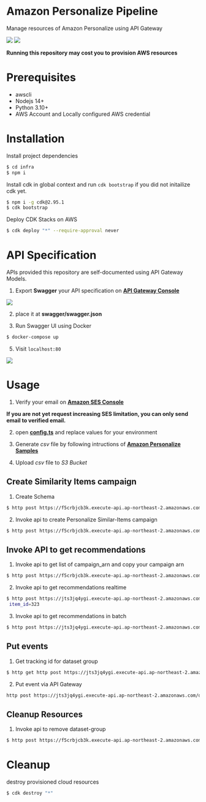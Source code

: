 # Amazon Personalize Pipeline

Manage resources of Amazon Personalize using API Gateway

<img src="docs/img/overview.png" />
<img src="docs/img/pipeline.png" />

**Running this repository may cost you to provision AWS resources**

# Prerequisites

- awscli
- Nodejs 14+
- Python 3.10+
- AWS Account and Locally configured AWS credential

# Installation

Install project dependencies

```bash
$ cd infra
$ npm i
```

Install cdk in global context and run `cdk bootstrap` if you did not initailize cdk yet.

```bash
$ npm i -g cdk@2.95.1
$ cdk bootstrap
```

Deploy CDK Stacks on AWS

```bash
$ cdk deploy "*" --require-approval never
```

# API Specification

APIs provided this repository are self-documented using API Gateway Models.

1. Export **Swagger** your API specification on [**API Gateway Console**](https://ap-northeast-2.console.aws.amazon.com/apigateway/main/apis?region=ap-northeast-2)

<img src="docs/img/swagger1.png">

2. place it at **swagger/swagger.json**

3. Run Swagger UI using Docker

```bash
$ docker-compose up
```

5. Visit `localhost:80`

<img src="docs/img/swagger2.png">

# Usage

1. Verify your email on [**Amazon SES Console**](https://console.aws.amazon.com/ses/home?region=ap-northeast-2#verified-senders-email:)

**If you are not yet request increasing SES limitation, you can only send email to verified email.**

2. open [**config.ts**](infra/config/dev.toml) and replace values for your environment

3. Generate _csv_ file by following intructions of [**Amazon Personalize Samples**](https://github.com/aws-samples/amazon-personalize-samples/blob/master/getting_started/notebooks/1.Building_Your_First_Campaign.ipynb)

4. Upload _csv_ file to _S3 Bucket_

## Create Similarity Items campaign

1. Create Schema

```bash
$ http post https://f5crbjcb3k.execute-api.ap-northeast-2.amazonaws.com/dev/personalize/schema name=my-demo-schema schema={"type": "record", "name": "Interactions", "namespace": "com.amazonaws.personalize.schema", "fields": [{"name": "USER_ID", "type": "string"}, {"name": "ITEM_ID", "type": "string"}, {"name": "TIMESTAMP", "type": "long"}], "version": "1.0"}
```

2. Invoke api to create Personalize Similar-Items campaign

```bash
$ http post https://f5crbjcb3k.execute-api.ap-northeast-2.amazonaws.com/dev/personalize/similar-items name=my-similar-items-model schema="arn:aws:personalize:ap-northeast-2:776556808198:schema/my-demo-schema" bucket="s3://demo-similar-items-67914/DEMO-similar-items.csv"
```

## Invoke API to get recommendations

1. Invoke api to get list of campaign_arn and copy your campaign arn

```bash
$ http post https://f5crbjcb3k.execute-api.ap-northeast-2.amazonaws.com/dev/personalize/campaigns
```

2. Invoke api to get recommendations realtime

```bash
$ http post https://jts3jq4ygi.execute-api.ap-northeast-2.amazonaws.com/dev/personalize/recommend/similar-items  campaign_arn=arn:aws:personalize:ap-northeast-2:929831892372:campaign/my-similar-items-model
 item_id=323
```

3. Invoke api to get recommendations in batch

```bash
$ http post https://jts3jq4ygi.execute-api.ap-northeast-2.amazonaws.com/dev/personalize/batch-inference name=my-batch-job solution_version_arn=arn:aws:personalize:ap-northeast-2:929831892372:solution/my-similar-items-model/84e322ff num_results=150 input_path="s3://demo-similar-items-67914/batch/input.json" output_path="s3://demo-similar-items-67914/batch/output/"
```

## Put events

1. Get tracking id for dataset group

```bash
$ http get http post https://jts3jq4ygi.execute-api.ap-northeast-2.amazonaws.com/dev/personalize/tracking name==user-personalization-baseline
```

2. Put event via API Gateway

```bash
http post https://jts3jq4ygi.execute-api.ap-northeast-2.amazonaws.com/dev/personalize/events tracking_id=a6006e6f-8623-4684-bda4-33bec98aade9 session_id=user-personalization-session-1 event_type=click user_id=242 item_id=88 sent_at=1596258382
```

## Cleanup Resources

1. Invoke api to remove dataset-group

```bash
$ http post https://f5crbjcb3k.execute-api.ap-northeast-2.amazonaws.com/dev/personalize/cleanup name=my-similar-items-model
```

# Cleanup

destroy provisioned cloud resources

```bash
$ cdk destroy "*"
```
